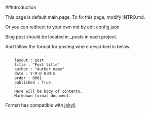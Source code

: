 ##Introduction

This page is default main page. To fix this page, modify INTRO.md.

Or you can redirect to your own md by edit config.json

Blog post should be located in \_posts in each project.

And follow the format for posting where described in below.

        ---
        layout : post
        title : "Post title"
        author : "Author name"
        date : Y-M-D H:M:S
        order : 0001
        published : True
        ---
        Here will be body of contents.
        Markdown format document.


Format has compatible with [jekyll](https://jekyllrb-ko.github.io).


